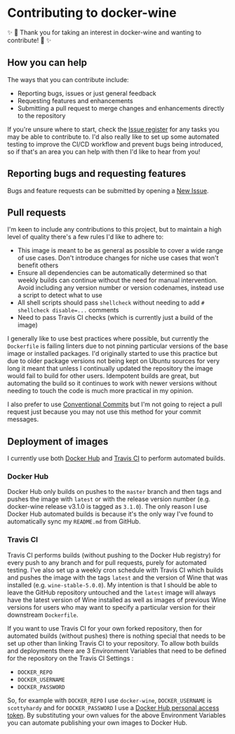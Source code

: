 # Contributing to docker-wine

:sparkles: :tada: Thank you for taking an interest in docker-wine and wanting to contribute! :tada: :sparkles:

## How you can help

The ways that you can contribute include:

* Reporting bugs, issues or just general feedback
* Requesting features and enhancements
* Submitting a pull request to merge changes and enhancements directly to the repository

If you're unsure where to start, check the [Issue register](https://github.com/scottyhardy/docker-wine/issues) for any tasks you may be able to contribute to.  I'd also really like to set up some automated testing to improve the CI/CD workflow and prevent bugs being introduced, so if that's an area you can help with then I'd like to hear from you!

## Reporting bugs and requesting features

Bugs and feature requests can be submitted by opening a [New Issue](https://github.com/scottyhardy/docker-wine/issues/new/choose).

## Pull requests

I'm keen to include any contributions to this project, but to maintain a high level of quality there's a few rules I'd like to adhere to:

* This image is meant to be as general as possible to cover a wide range of use cases. Don't introduce changes for niche use cases that won't benefit others
* Ensure all dependencies can be automatically determined so that weekly builds can continue without the need for manual intervention. Avoid including any version number or version codenames, instead use a script to detect what to use
* All shell scripts should pass `shellcheck` without needing to add `# shellcheck disable=...` comments
* Need to pass Travis CI checks (which is currently just a build of the image)

I generally like to use best practices where possible, but currently the `Dockerfile` is failing linters due to not pinning particular versions of the base image or installed packages. I'd originally started to use this practice but due to older package versions not being kept on Ubuntu sources for very long it meant that unless I continually updated the repository the image would fail to build for other users. Idempotent builds are great, but automating the build so it continues to work with newer versions without needing to touch the code is much more practical in my opinion.

I also prefer to use [Conventional Commits](https://www.conventionalcommits.org) but I'm not going to reject a pull request just because you may not use this method for your commit messages.

## Deployment of images

I currently use both [Docker Hub](https://hub.docker.com/r/scottyhardy/docker-wine/builds) and [Travis CI](https://travis-ci.com/github/scottyhardy/docker-wine) to perform automated builds.

### Docker Hub

Docker Hub only builds on pushes to the `master` branch and then tags and pushes the image with `latest` or with the release version number (e.g. docker-wine release v3.1.0 is tagged as `3.1.0`). The only reason I use Docker Hub automated builds is because it's the only way I've found to automatically sync my `README.md` from GitHub.

### Travis CI

Travis CI performs builds (without pushing to the Docker Hub registry) for every push to any branch and for pull requests, purely for automated testing. I've also set up a weekly cron schedule with Travis CI which builds and pushes the image with the tags `latest` and the version of Wine that was installed (e.g. `wine-stable-5.0.0`). My intention is that I should be able to leave the GitHub repository untouched and the `latest` image will always have the latest version of Wine installed as well as images of previous Wine versions for users who may want to specify a particular version for their downstream `Dockerfile`.

If you want to use Travis CI for your own forked repository, then for automated builds (without pushes) there is nothing special that needs to be set up other than linking Travis CI to your repository. To allow both builds and deployments there are 3 Environment Variables that need to be defined for the repository on the Travis CI Settings :

* `DOCKER_REPO`
* `DOCKER_USERNAME`
* `DOCKER_PASSWORD`

So, for example with `DOCKER_REPO` I use `docker-wine`, `DOCKER_USERNAME` is `scottyhardy` and for `DOCKER_PASSWORD` I use a [Docker Hub personal access token](https://docs.docker.com/docker-hub/access-tokens/). By substituting your own values for the above Environment Variables you can automate publishing your own images to Docker Hub.
